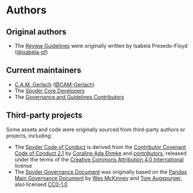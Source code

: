 # Authors

## Original authors

* The [Review Guidelines](https://github.com/spyder-ide/governance-and-guidelines/blob/main/review_guidelines.md) were originally written by Isabela Presedo-Floyd ([@isabela-pf](https://github.com/isabela-pf))


## Current maintainers

* [C.A.M. Gerlach](https://Gerlach.CAM) ([@CAM-Gerlach](https://github.com/CAM-Gerlach))
* The [Spyder Core Developers](https://github.com/spyder-ide)
* The [Governance and Guidelines Contributors](https://github.com/spyder-ide/governance-and-guidelines/graphs/contributors)


## Third-party projects

Some assets and code were originally sourced from third-party authors or projects, including:

* The [Spyder Code of Conduct](https://github.com/spyder-ide/governance-and-guidelines/blob/main/code_of_conduct.md) is derived from the [Contributor Covenant](https://contributor-covenant.org) [Code of Conduct 2.1](https://www.contributor-covenant.org/version/2/1/code_of_conduct/) by [Coraline Ada Ehmke](https://where.coraline.codes/) and [contributors](https://github.com/EthicalSource/contributor_covenant/graphs/contributors), released under the terms of the [Creative Commons Attribution 4.0 International](https://creativecommons.org/licenses/by/4.0/) license
* The [Spyder Governance Document](https://github.com/spyder-ide/governance-and-guidelines/blob/main/governance.md) was originally based on the [Pandas Main Governance Document](https://github.com/pandas-dev/pandas-governance/blob/f7352be07872048a07be3d3614ae142e004568df/governance.md) by [Wes McKinney](https://github.com/wesm) and [Tom Augspurger](https://github.com/TomAugspurger), also licensed [CC0-1.0](https://github.com/pandas-dev/pandas-governance/blob/f7352be07872048a07be3d3614ae142e004568df/LICENSE.md)
